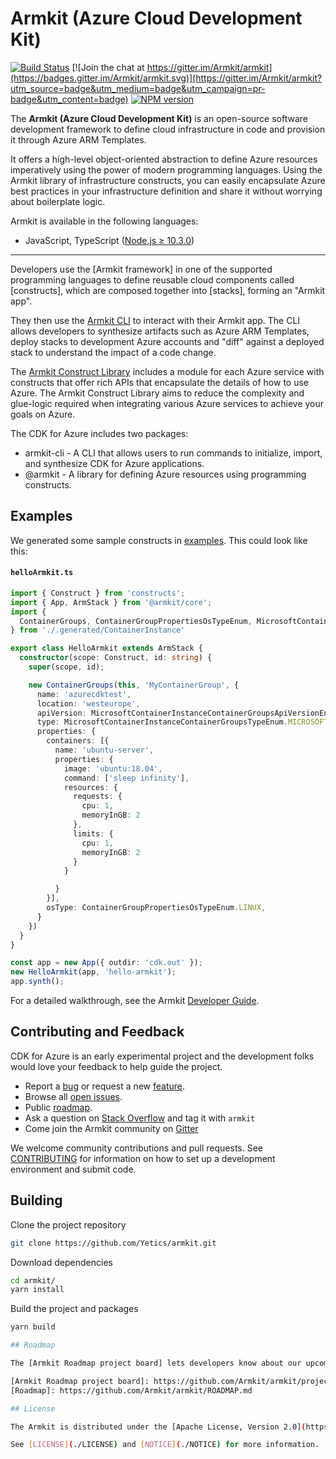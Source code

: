 
# Armkit (Azure Cloud Development Kit)

[![Build Status](https://dev.azure.com/aheumaier/armkit/_apis/build/status/Yetics.armkit?branchName=master)](https://dev.azure.com/aheumaier/armkit/_build/latest?definitionId=10&branchName=master)
[![Join the chat at https://gitter.im/Armkit/armkit](https://badges.gitter.im/Armkit/armkit.svg)](https://gitter.im/Armkit/armkit?utm_source=badge&utm_medium=badge&utm_campaign=pr-badge&utm_content=badge)
[![NPM version](https://badge.fury.io/js/armkit.svg)](https://badge.fury.io/js/armkit)

The **Armkit (Azure Cloud Development Kit)** is an open-source software development
framework to define cloud infrastructure in code and provision it through Azure ARM Templates.

It offers a high-level object-oriented abstraction to define Azure resources imperatively using
the power of modern programming languages. Using the Armkit library of
infrastructure constructs, you can easily encapsulate Azure best practices in your
infrastructure definition and share it without worrying about boilerplate logic.

Armkit is available in the following languages:

* JavaScript, TypeScript ([Node.js ≥ 10.3.0](https://nodejs.org/download/release/latest-v10.x/))

-------

Developers use the [Armkit framework] in one of the supported programming languages to define reusable cloud components called [constructs], which are composed together into [stacks], forming an "Armkit app".

They then use the [Armkit CLI](#) to interact with their Armkit app. The CLI allows developers to synthesize artifacts such as Azure ARM Templates, deploy stacks to development Azure accounts and "diff"
against a deployed stack to understand the impact of a code change.

The [Armkit Construct Library](#) includes a module for each Azure service with constructs that offer rich APIs that encapsulate the details of how to use Azure. The Armkit Construct Library aims to reduce the complexity and glue-logic required when integrating various Azure services to achieve your goals on Azure.

The CDK for Azure includes two packages:

* armkit-cli - A CLI that allows users to run commands to initialize, import, and synthesize CDK for Azure applications.
* @armkit - A library for defining Azure resources using programming constructs.

## Examples

We generated some sample constructs in [examples](./examples/README.md). This   could look like this:

#### **`helloArmkit.ts`**

```ts 
import { Construct } from 'constructs';
import { App, ArmStack } from '@armkit/core';
import {
  ContainerGroups, ContainerGroupPropertiesOsTypeEnum, MicrosoftContainerInstanceContainerGroupsTypeEnum, MicrosoftContainerInstanceContainerGroupsApiVersionEnum
} from './.generated/ContainerInstance'

export class HelloArmkit extends ArmStack {
  constructor(scope: Construct, id: string) {
    super(scope, id);

    new ContainerGroups(this, 'MyContainerGroup', {
      name: 'azurecdktest',
      location: 'westeurope',
      apiVersion: MicrosoftContainerInstanceContainerGroupsApiVersionEnum['2019_12_01'],
      type: MicrosoftContainerInstanceContainerGroupsTypeEnum.MICROSOFT_CONTAINER_INSTANCE_CONTAINER_GROUPS,
      properties: {
        containers: [{
          name: 'ubuntu-server',
          properties: {
            image: 'ubuntu:18.04',
            command: ['sleep infinity'],
            resources: {
              requests: {
                cpu: 1,
                memoryInGB: 2
              },
              limits: {
                cpu: 1,
                memoryInGB: 2
              }
            }

          }
        }],
        osType: ContainerGroupPropertiesOsTypeEnum.LINUX,
      }
    })
  }
}

const app = new App({ outdir: 'cdk.out' });
new HelloArmkit(app, 'hello-armkit');
app.synth();
```

For a detailed walkthrough, see the Armkit [Developer Guide](./CONTRIBUTING.md).

## Contributing and Feedback

CDK for Azure is an early experimental project and the development folks would love your feedback to help guide the project.

* Report a [bug](https://github.com/yetics/armkit/issues/new?assignees=&labels=bug&template=bug-report.md&title=) or request a new [feature](https://github.com/yetics/armkit/issues/new?assignees=&labels=enhancement&template=feature-request.md&title=).
* Browse all [open issues](https://github.com/yetics/armkit/issues).
* Public [roadmap](https://github.com/yetics/armkit/projects/1).
* Ask a question on [Stack Overflow](https://stackoverflow.com/questions/tagged/armkit) and tag it with `armkit`
* Come join the Armkit community on [Gitter](https://gitter.im/Armkit/armkit)

We welcome community contributions and pull requests. See [CONTRIBUTING](./CONTRIBUTING.md) for information on how to set up a development environment and submit code.

## Building

Clone the project repository

```bash
git clone https://github.com/Yetics/armkit.git
```

Download dependencies

```bash
cd armkit/
yarn install
```

Build the project and packages

```bash
yarn build

## Roadmap

The [Armkit Roadmap project board] lets developers know about our upcoming features and priorities to help them plan how to best leverage the Armkit and identify opportunities to contribute to the project. See [ROADMAP] for more information and FAQs.

[Armkit Roadmap project board]: https://github.com/Armkit/armkit/projects/1
[Roadmap]: https://github.com/Armkit/armkit/ROADMAP.md

## License

The Armkit is distributed under the [Apache License, Version 2.0](https://www.apache.org/licenses/LICENSE-2.0).

See [LICENSE](./LICENSE) and [NOTICE](./NOTICE) for more information.
